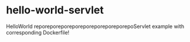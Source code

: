 # hello-world-servlet
HelloWorld reporeporeporeporeporeporeporeporepoServlet example with corresponding Dockerfile!
